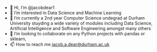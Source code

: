 - 👋 Hi, I’m @jacobdear1
- 👀 I’m interested in Data Science and Machine Learning
- 🌱 I’m currently a 2nd year Computer Science undegrad at Durham University stuyding a wide variety of modules including Data Science, Artificial Intelligence and Software Engineering amongst many others
- 💞️ I’m looking to collaborate on any Python projects with pandas or sklearn,
- 📫 How to reach me jacob.a.dear@durham.ac.uk

<!---
jacobdear1/jacobdear1 is a ✨ special ✨ repository because its `README.md` (this file) appears on your GitHub profile.
You can click the Preview link to take a look at your changes.
--->

